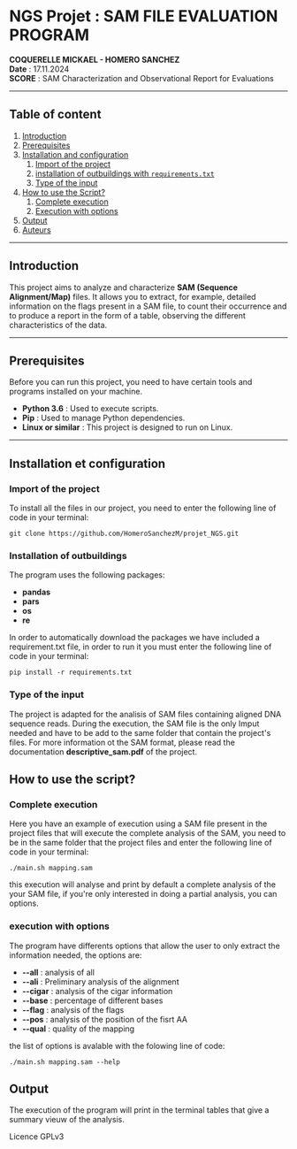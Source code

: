 # NGS Projet : SAM FILE EVALUATION PROGRAM
**COQUERELLE MICKAEL - HOMERO SANCHEZ**  
**Date** : 17.11.2024  
**SCORE** : SAM Characterization and Observational Report for Evaluations

---
 
## Table of content

1. [Introduction](#introduction)
2. [Prerequisites](#Prerequisites)
3. [Installation and configuration](#installation-and-configuration)
    1. [Import of the project](#1-Import-of-the-project)
    2. [installation of outbuildings with `requirements.txt`](#2-Instalation-of-outbuildings-with-requirement.txt)
    3. [Type of the input](#2-Type-of-the-imput)
4. [How to use the Script?](#how-to-use-the-script)
    1. [Complete execution](#1-Complete-execution)
    2. [Execution with options](#2-Execution-with-options)
5. [Output](#structure-des-fichiers)
6. [Auteurs](#auteurs)

---

## Introduction

This project aims to analyze and characterize **SAM (Sequence Alignment/Map)** files. It allows you to extract, for example, detailed information on the flags present in a SAM file, to count their occurrence and to produce a report in the form of a table, observing the different characteristics of the data.

---

## Prerequisites

Before you can run this project, you need to have certain tools and programs installed on your machine.

- **Python 3.6** : Used to execute scripts.
- **Pip** : Used to manage Python dependencies.
- **Linux or similar** : This project is designed to run on Linux.
---

## Installation et configuration

### Import of the project 
To install all the files in our project, you need to enter the following line of code in your terminal: 
```
git clone https://github.com/HomeroSanchezM/projet_NGS.git 
```
### Installation of outbuildings  
The program uses the following packages:
- **pandas**
- **pars**
- **os**
- **re**
  
In order to automatically download the packages we have included a requirement.txt file, in order to run it you must enter the following line of code in your terminal:  
```
pip install -r requirements.txt 
```
### Type of the input 

The project is adapted for the analisis of SAM files containing aligned DNA sequence reads. During the execution, the SAM file is the only Imput needed and have to be add to the same folder that contain the project's files. For more information ot the SAM format, please read the documentation **descriptive_sam.pdf** of the project. 

## How to use the script? 

### Complete execution

Here you have an example of execution using a SAM file present in the project files that will execute the complete analysis of the SAM, you need to be in the same folder that the project files and enter the following line of code in your terminal:

```
./main.sh mapping.sam
```
this execution will analyse and print by default a complete analysis of the your SAM file, if you're only interested in doing a partial analysis, you can options.  

### execution with options

The program have differents options that allow the user to only extract the information needed, the options are:

- **--all** : analysis of all
- **--ali** : Preliminary analysis of the alignment
- **--cigar** : analysis of the cigar information 
- **--base** : percentage of different bases
- **--flag** : analysis of the flags
- **--pos** : analysis of the position of the fisrt AA
- **--qual** : quality of the mapping

the list of options is avalable with the folowing line of code: 

```
./main.sh mapping.sam --help
```
## Output 


The execution of the program will print in the terminal tables that give a summary vieuw of the analysis.


Licence GPLv3

